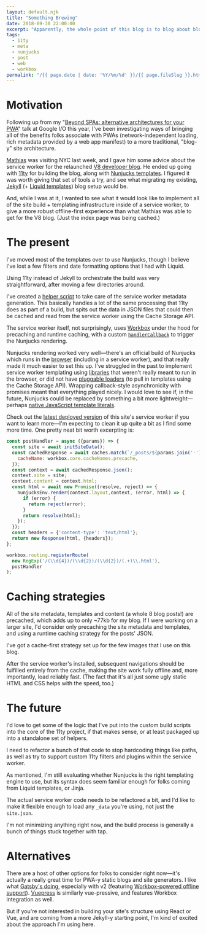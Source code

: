 ```yaml
---
layout: default.njk
title: "Something Brewing"
date: 2018-09-30 22:00:00
excerpt: "Apparently, the whole point of this blog is to blog about blogging architecture."
tags:
  - 11ty
  - meta
  - nunjucks
  - post
  - web
  - workbox
permalink: "/{{ page.date | date: '%Y/%m/%d' }}/{{ page.fileSlug }}.html"
---
```


# Motivation

Following up from my "[Beyond SPAs: alternative architectures for your PWA](https://developers.google.com/web/updates/2018/05/beyond-spa)" talk at Google I/O this year, I've been investigating ways of bringing all of the benefits folks associate with PWAs (network-independent loading, rich metadata provided by a web app manifest) to a more traditional, "blog-y" site architecture.

[Mathias](https://twitter.com/mathias) was visiting NYC last week, and I gave him some advice about the service worker for the relaunched [V8 developer blog](https://v8.dev/). He ended up going with [11ty](https://www.11ty.io/) for building the blog, along with [Nunjucks templates](https://mozilla.github.io/nunjucks/). I figured it was worth giving that set of tools a try, and see what migrating my existing, [Jekyll](https://jekyllrb.com/) (+ [Liquid templates](https://shopify.github.io/liquid/)) blog setup would be.

And, while I was at it, I wanted to see what it would look like to implement all of the site build + templating infrastructure inside of a service worker, to give a more robust offline-first experience than what Mathias was able to get for the V8 blog. (Just the index page was being cached.)

# The present

I've moved most of the templates over to use Nunjucks, though I believe I've lost a few filters and date formatting options that I had with Liquid.

Using 11ty instead of Jekyll to orchestrate the build was very straightforward, after moving a few directories around.

I've created a [helper script](https://github.com/jeffposnick/jeffposnick.github.io/blob/6d9e5631a2eb9dd5083b1ee18090e890fa128672/generate-sw.js) to take care of the service worker metadata generation. This basically handles a lot of the same processing that 11ty does as part of a build, but spits out the data in JSON files that could then be cached and read from the service worker using the Cache Storage API.

The service worker itself, not surprisingly, uses [Workbox](https://developers.google.com/web/tools/workbox/) under the hood for precaching and runtime caching, with a custom [`handlerCallback`](https://developers.google.com/web/tools/workbox/reference-docs/latest/workbox.routing.Route#~handlerCallback) to trigger the Nunjucks rendering.

Nunjucks rendering worked very well—there's an official build of Nunjucks which runs in the [browser](https://mozilla.github.io/nunjucks/api.html#browser-usage) (including in a service worker), and that really made it much easier to set this up. I've struggled in the past to implement service worker templating using [libraries](https://github.com/sirlantis/liquid-node) that weren't really meant to run in the browser, or did not have [pluggable loaders](https://mozilla.github.io/nunjucks/api.html#writing-a-loader) (to pull in templates using the Cache Storage API). Wrapping callback-style asynchronicity with promises meant that everything played nicely. I would love to see if, in the future, Nunjucks could be replaced by something a bit more lightweight—perhaps [native JavaScript template literals](https://twitter.com/jeffposnick/status/1046093468341276673).

Check out the [latest deployed version](/sw.js) of this site's service worker if you want to learn more—I'm expecting to clean it up quite a bit as I find some more time. One pretty neat bit worth excerpting is:

```js
const postHandler = async ({params}) => {
  const site = await initSiteData();
  const cachedResponse = await caches.match(`/_posts/${params.join('-')}.json`, {
    cacheName: workbox.core.cacheNames.precache,
  });
  const context = await cachedResponse.json();
  context.site = site;
  context.content = context.html;
  const html = await new Promise((resolve, reject) => {
    nunjucksEnv.render(context.layout,context, (error, html) => {
      if (error) {
        return reject(error);
      }
      return resolve(html);
    });
  }); 
  const headers = {'content-type': 'text/html'};
  return new Response(html, {headers});
};

workbox.routing.registerRoute(
  new RegExp('/(\\d{4})/(\\d{2})/(\\d{2})/(.+)\\.html'),
  postHandler
);
```

# Caching strategies

All of the site metadata, templates and content (a whole 8 blog posts!) are precached, which adds up to only ~77kb for my blog. If I were working on a larger site, I'd consider only precaching the site metadata and templates, and using a runtime caching strategy for the posts' JSON.

I've got a cache-first strategy set up for the few images that I use on this blog.

After the service worker's installed, subsequent navigations should be fulfilled entirely from the cache, making the site work fully offline and, more importantly, load reliably fast. (The fact that it's all just some ugly static HTML and CSS helps with the speed, too.)

# The future

I'd love to get some of the logic that I've put into the custom build scripts into the core of the 11ty project, if that makes sense, or at least packaged up into a standalone set of helpers.

I need to refactor a bunch of that code to stop hardcoding things like paths, as well as try to support custom 11ty filters and plugins within the service worker.

As mentioned, I'm still evaluating whether Nunjucks is the right templating engine to use, but its syntax does seem familiar enough for folks coming from Liquid templates, or Jinja.

The actual service worker code needs to be refactored a bit, and I'd like to make it flexible enough to load any `_data` you're using, not just the `site.json`.

I'm not minimizing anything right now, and the build process is generally a bunch of things stuck together with tap.

# Alternatives

There are a host of other options for folks to consider right now—it's actually a really great time for PWA-y static blogs and site generators. I like what [Gatsby's doing](https://www.gatsbyjs.org/), especially with v2 (featuring  [Workbox-powered offline support](https://www.gatsbyjs.org/packages/gatsby-plugin-offline/)). [Vuepress](https://vuepress.vuejs.org/) is similarly vue-pressive, and features Workbox integration as well.

But if you're not interested in building your site's structure using React or Vue, and are coming from a more Jekyll-y starting point, I'm kind of excited about the approach I'm using here.
